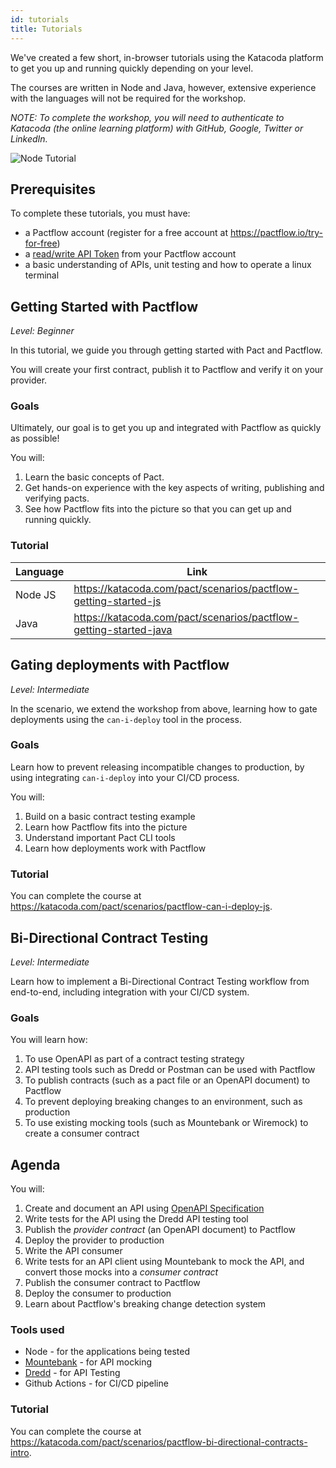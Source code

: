 ```yaml
---
id: tutorials
title: Tutorials
---
```


We've created a few short, in-browser tutorials using the Katacoda platform to get you up and running quickly depending on your level.

The courses are written in Node and Java, however, extensive experience with the languages will not be required for the workshop.

_NOTE: To complete the workshop, you will need to authenticate to Katacoda (the online learning platform) with GitHub, Google, Twitter or LinkedIn._

![Node Tutorial](/workshops/katacoda-screenshot.png)

## Prerequisites

To complete these tutorials, you must have:

- a Pactflow account (register for a free account at https://pactflow.io/try-for-free)
- a [read/write API Token](https://docs.pactflow.io/docs/getting-started/#configuring-your-api-token) from your Pactflow account
- a basic understanding of APIs, unit testing and how to operate a linux terminal

## Getting Started with Pactflow

_Level: Beginner_

In this tutorial, we guide you through getting started with Pact and Pactflow.

You will create your first contract, publish it to Pactflow and verify it on your provider.

### Goals

Ultimately, our goal is to get you up and integrated with Pactflow as quickly as possible!

You will:

1. Learn the basic concepts of Pact.
1. Get hands-on experience with the key aspects of writing, publishing and verifying pacts.
1. See how Pactflow fits into the picture so that you can get up and running quickly.

### Tutorial

| Language | Link                                                              |
| -------- | ----------------------------------------------------------------- |
| Node JS  | https://katacoda.com/pact/scenarios/pactflow-getting-started-js   |
| Java     | https://katacoda.com/pact/scenarios/pactflow-getting-started-java |

## Gating deployments with Pactflow

_Level: Intermediate_

In the scenario, we extend the workshop from above, learning how to gate deployments using the `can-i-deploy` tool in the process.

### Goals

Learn how to prevent releasing incompatible changes to production, by using integrating `can-i-deploy` into your CI/CD process.

You will:

1. Build on a basic contract testing example
1. Learn how Pactflow fits into the picture
1. Understand important Pact CLI tools
1. Learn how deployments work with Pactflow

### Tutorial

You can complete the course at https://katacoda.com/pact/scenarios/pactflow-can-i-deploy-js.

## Bi-Directional Contract Testing

_Level: Intermediate_

Learn how to implement a Bi-Directional Contract Testing workflow from end-to-end, including integration with your CI/CD system.

### Goals

You will learn how:

1. To use OpenAPI as part of a contract testing strategy
1. API testing tools such as Dredd or Postman can be used with Pactflow
1. To publish contracts (such as a pact file or an OpenAPI document) to Pactflow
1. To prevent deploying breaking changes to an environment, such as production
1. To use existing mocking tools (such as Mountebank or Wiremock) to create a consumer contract

## Agenda

You will:

1. Create and document an API using [OpenAPI Specification](https://www.openapis.org/)
1. Write tests for the API using the Dredd API testing tool
1. Publish the _provider contract_ (an OpenAPI document) to Pactflow
1. Deploy the provider to production
1. Write the API consumer
1. Write tests for an API client using Mountebank to mock the API, and convert those mocks into a _consumer contract_
1. Publish the consumer contract to Pactflow
1. Deploy the consumer to production
1. Learn about Pactflow's breaking change detection system

### Tools used

- Node - for the applications being tested
- [Mountebank](https://mbtest.org) - for API mocking
- [Dredd](https://dredd.org/en/latest/index.html) - for API Testing
- Github Actions - for CI/CD pipeline

### Tutorial

You can complete the course at https://katacoda.com/pact/scenarios/pactflow-bi-directional-contracts-intro.
